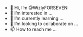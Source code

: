 - 👋 Hi, I’m @WizlyFORSEVEN
- 👀 I’m interested in ...
- 🌱 I’m currently learning ...
- 💞️ I’m looking to collaborate on ...
- 📫 How to reach me ...

<!---
WizlyFORSEVEN/WizlyFORSEVEN is a ✨ special ✨ repository because its `README.md` (this file) appears on your GitHub profile.
You can click the Preview link to take a look at your changes.
--->
